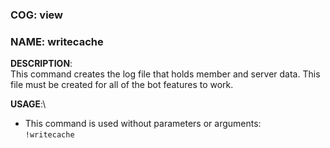 ### COG: view
### NAME: writecache

**DESCRIPTION**:\
This command creates the log file that holds member and server data.
This file must be created for all of the bot features to
work.

**USAGE**:\
- This command is used without parameters or arguments:\
`!writecache`
